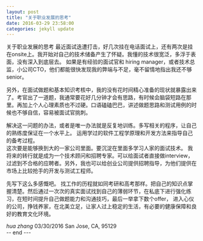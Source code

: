 ```yaml
---
layout: post
title: "关于职业发展的思考"
date: 2016-03-29 23:58:00
categories: jekyll update
---
```


关于职业发展的思考
最近面试迭遭打击，好几次挂在电话面试上，还有两次是挂在onsite上。我开始对自己的技术储备产生了怀疑。我懂的技术很宽泛，多浮于表面，没有深入到底层去。
如果是有经验的面试官和 hiring manager，或者技术总监，小公司CTO，他们都能很快发现我的弊端与不足，毫不留情地指出我还不够senior。

另外，在面试做题和基本知识考核中，我的没有花时间精心准备的现状就暴露出来了。考官出了一道题，我通常要花好几分钟才会有思路，有时候会脑袋短路在那里。再加上个人心理素质也不过硬。口语磕磕巴巴，讲述做题思路和测试用例的时候也不够自信，容易被面试官挑刺。

解决这一问题的办法，或者是唯一办法就是反复地训练。多写相关的程序，让自己的熟练度保证在一个水平上。 运用学过的软件工程学原理和开发方法来指导自己的备考过程。  
这次要是能够换到大的一家公司里面。要沉淀在里面多学习人家的面试技术。 我将来的转行就是成为一个技术顾问和招聘专家。可以给面试者直接做interview，过滤到不合格的应聘者。另外，我也可以给创业公司提供招聘指导，为他们提供在市场上比较抢手的开发与测试工程师。

先写下这么多感慨吧。 找工作的历程就如同考研和高考那样。把自己的知识点掌握清楚。然后通过一次次的真实面试找到自己的薄弱环节，在私底下进行强化练习，在短时间提升自己做题能力和沟通技巧，最后一举拿下数个offer， 进入心仪的公司，挣钱养家，在北美立足，让家人过上稳定的生活，有必要的健康保障和良好的教育文化环境。  

*hua zhang*  03/30/2016 San Jose, CA, 95129  
-- end  ---